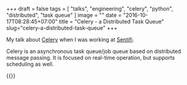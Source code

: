 +++
draft = false
tags = [
  "talks", "engineering", "celery", "python", "distributed", "task queue"
]
image = ""
date = "2016-10-17T08:28:45+07:00"
title = "Celery - a Distributed Task Queue"
slug="celery-a-distributed-task-queue"
+++

My talk about [Celery](http://www.celeryproject.org) when I was working at [Sentifi](http://sentifi.com).
<!--more-->

Celery is an asynchronous task queue/job queue based on distributed message passing.	It is focused on real-time operation, but supports scheduling as well.

{{<speakerDeck data-id="ca7df6a1761745e1bd4de9e98c810d4c" data-ratio="1.33333333333333">}}
